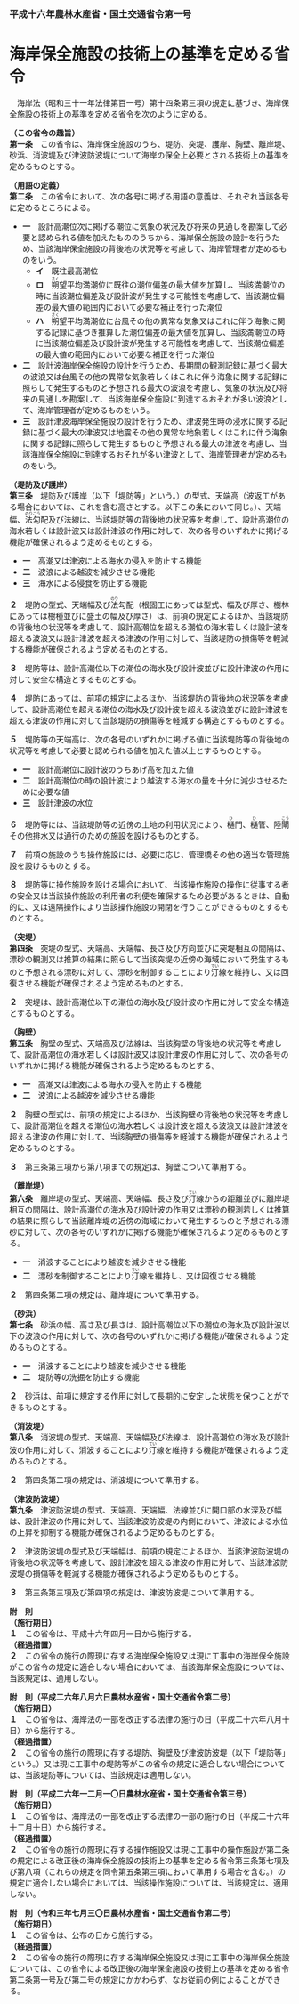 ### 平成十六年農林水産省・国土交通省令第一号  
# 海岸保全施設の技術上の基準を定める省令  
　海岸法（昭和三十一年法律第百一号）第十四条第三項の規定に基づき、海岸保全施設の技術上の基準を定める省令を次のように定める。  
  
**（この省令の趣旨）**  
**第一条**　この省令は、海岸保全施設のうち、堤防、突堤、護岸、胸壁、離岸堤、砂浜、消波堤及び津波防波堤について海岸の保全上必要とされる技術上の基準を定めるものとする。  
  
**（用語の定義）**  
**第二条**　この省令において、次の各号に掲げる用語の意義は、それぞれ当該各号に定めるところによる。  
* **一**　設計高潮位次に掲げる潮位に気象の状況及び将来の見通しを勘案して必要と認められる値を加えたもののうちから、海岸保全施設の設計を行うため、当該海岸保全施設の背後地の状況等を考慮して、海岸管理者が定めるものをいう。  
	* **イ**　既往最高潮位  
	* **ロ**　<ruby>朔<rt>さく</rt></ruby>望平均満潮位に既往の潮位偏差の最大値を加算し、当該満潮位の時に当該潮位偏差及び設計波が発生する可能性を考慮して、当該潮位偏差の最大値の範囲内において必要な補正を行った潮位  
	* **ハ**　<ruby>朔<rt>さく</rt></ruby>望平均満潮位に台風その他の異常な気象又はこれに伴う海象に関する記録に基づき推算した潮位偏差の最大値を加算し、当該満潮位の時に当該潮位偏差及び設計波が発生する可能性を考慮して、当該潮位偏差の最大値の範囲内において必要な補正を行った潮位  
* **二**　設計波海岸保全施設の設計を行うため、長期間の観測記録に基づく最大の波浪又は台風その他の異常な気象若しくはこれに伴う海象に関する記録に照らして発生するものと予想される最大の波浪を考慮し、気象の状況及び将来の見通しを勘案して、当該海岸保全施設に到達するおそれが多い波浪として、海岸管理者が定めるものをいう。  
* **三**　設計津波海岸保全施設の設計を行うため、津波発生時の浸水に関する記録に基づく最大の津波又は地震その他の異常な地象若しくはこれに伴う海象に関する記録に照らして発生するものと予想される最大の津波を考慮し、当該海岸保全施設に到達するおそれが多い津波として、海岸管理者が定めるものをいう。  
  
**（堤防及び護岸）**  
**第三条**　堤防及び護岸（以下「堤防等」という。）の型式、天端高（波返工がある場合においては、これを含む高さとする。以下この条において同じ。）、天端幅、<ruby>法<rt>のり</rt></ruby><ruby>勾<rt>こう</rt></ruby>配及び法線は、当該堤防等の背後地の状況等を考慮して、設計高潮位の海水若しくは設計波又は設計津波の作用に対して、次の各号のいずれかに掲げる機能が確保されるよう定めるものとする。  
* **一**　高潮又は津波による海水の侵入を防止する機能  
* **二**　波浪による越波を減少させる機能  
* **三**　海水による侵食を防止する機能  
  
**２**　堤防の型式、天端幅及び<ruby>法<rt>のり</rt></ruby>勾配（根固工にあっては型式、幅及び厚さ、樹林にあっては樹種並びに盛土の幅及び厚さ）は、前項の規定によるほか、当該堤防の背後地の状況等を考慮して、設計高潮位を超える潮位の海水若しくは設計波を超える波浪又は設計津波を超える津波の作用に対して、当該堤防の損傷等を軽減する機能が確保されるよう定めるものとする。  
  
**３**　堤防等は、設計高潮位以下の潮位の海水及び設計波並びに設計津波の作用に対して安全な構造とするものとする。  
  
**４**　堤防にあっては、前項の規定によるほか、当該堤防の背後地の状況等を考慮して、設計高潮位を超える潮位の海水及び設計波を超える波浪並びに設計津波を超える津波の作用に対して当該堤防の損傷等を軽減する構造とするものとする。  
  
**５**　堤防等の天端高は、次の各号のいずれかに掲げる値に当該堤防等の背後地の状況等を考慮して必要と認められる値を加えた値以上とするものとする。  
* **一**　設計高潮位に設計波のうちあげ高を加えた値  
* **二**　設計高潮位の時の設計波により越波する海水の量を十分に減少させるために必要な値  
* **三**　設計津波の水位  
  
**６**　堤防等には、当該堤防等の近傍の土地の利用状況により、<ruby>樋<rt>ひ</rt></ruby>門、<ruby>樋<rt>ひ</rt></ruby>管、陸<ruby>閘<rt>こう</rt></ruby>その他排水又は通行のための施設を設けるものとする。  
  
**７**　前項の施設のうち操作施設には、必要に応じ、管理橋その他の適当な管理施設を設けるものとする。  
  
**８**　堤防等に操作施設を設ける場合において、当該操作施設の操作に従事する者の安全又は当該操作施設の利用者の利便を確保するため必要があるときは、自動的に、又は遠隔操作により当該操作施設の開閉を行うことができるものとするものとする。  
  
**（突堤）**  
**第四条**　突堤の型式、天端高、天端幅、長さ及び方向並びに突堤相互の間隔は、漂砂の観測又は推算の結果に照らして当該突堤の近傍の海域において発生するものと予想される漂砂に対して、漂砂を制御することにより<ruby>汀<rt>てい</rt></ruby>線を維持し、又は回復させる機能が確保されるよう定めるものとする。  
  
**２**　突堤は、設計高潮位以下の潮位の海水及び設計波の作用に対して安全な構造とするものとする。  
  
**（胸壁）**  
**第五条**　胸壁の型式、天端高及び法線は、当該胸壁の背後地の状況等を考慮して、設計高潮位の海水若しくは設計波又は設計津波の作用に対して、次の各号のいずれかに掲げる機能が確保されるよう定めるものとする。  
* **一**　高潮又は津波による海水の侵入を防止する機能  
* **二**　波浪による越波を減少させる機能  
  
**２**　胸壁の型式は、前項の規定によるほか、当該胸壁の背後地の状況等を考慮して、設計高潮位を超える潮位の海水若しくは設計波を超える波浪又は設計津波を超える津波の作用に対して、当該胸壁の損傷等を軽減する機能が確保されるよう定めるものとする。  
  
**３**　第三条第三項から第八項までの規定は、胸壁について準用する。  
  
**（離岸堤）**  
**第六条**　離岸堤の型式、天端高、天端幅、長さ及び<ruby>汀<rt>てい</rt></ruby>線からの距離並びに離岸堤相互の間隔は、設計高潮位の海水及び設計波の作用又は漂砂の観測若しくは推算の結果に照らして当該離岸堤の近傍の海域において発生するものと予想される漂砂に対して、次の各号のいずれかに掲げる機能が確保されるよう定めるものとする。  
* **一**　消波することにより越波を減少させる機能  
* **二**　漂砂を制御することにより<ruby>汀<rt>てい</rt></ruby>線を維持し、又は回復させる機能  
  
**２**　第四条第二項の規定は、離岸堤について準用する。  
  
**（砂浜）**  
**第七条**　砂浜の幅、高さ及び長さは、設計高潮位以下の潮位の海水及び設計波以下の波浪の作用に対して、次の各号のいずれかに掲げる機能が確保されるよう定めるものとする。  
* **一**　消波することにより越波を減少させる機能  
* **二**　堤防等の洗掘を防止する機能  
  
**２**　砂浜は、前項に規定する作用に対して長期的に安定した状態を保つことができるものとする。  
  
**（消波堤）**  
**第八条**　消波堤の型式、天端高、天端幅及び法線は、設計高潮位の海水及び設計波の作用に対して、消波することにより<ruby>汀<rt>てい</rt></ruby>線を維持する機能が確保されるよう定めるものとする。  
  
**２**　第四条第二項の規定は、消波堤について準用する。  
  
**（津波防波堤）**  
**第九条**　津波防波堤の型式、天端高、天端幅、法線並びに開口部の水深及び幅は、設計津波の作用に対して、当該津波防波堤の内側において、津波による水位の上昇を抑制する機能が確保されるよう定めるものとする。  
  
**２**　津波防波堤の型式及び天端幅は、前項の規定によるほか、当該津波防波堤の背後地の状況等を考慮して、設計津波を超える津波の作用に対して、当該津波防波堤の損傷等を軽減する機能が確保されるよう定めるものとする。  
  
**３**　第三条第三項及び第四項の規定は、津波防波堤について準用する。  
  
**附　則**  
**（施行期日）**  
**１**　この省令は、平成十六年四月一日から施行する。  
**（経過措置）**  
**２**　この省令の施行の際現に存する海岸保全施設又は現に工事中の海岸保全施設がこの省令の規定に適合しない場合においては、当該海岸保全施設については、当該規定は、適用しない。  
  
**附　則（平成二六年八月六日農林水産省・国土交通省令第二号）**  
**（施行期日）**  
**１**　この省令は、海岸法の一部を改正する法律の施行の日（平成二十六年八月十日）から施行する。  
**（経過措置）**  
**２**　この省令の施行の際現に存する堤防、胸壁及び津波防波堤（以下「堤防等」という。）又は現に工事中の堤防等がこの省令の規定に適合しない場合については、当該堤防等については、当該規定は適用しない。  
  
**附　則（平成二六年一二月一〇日農林水産省・国土交通省令第三号）**  
**（施行期日）**  
**１**　この省令は、海岸法の一部を改正する法律の一部の施行の日（平成二十六年十二月十日）から施行する。  
**（経過措置）**  
**２**　この省令の施行の際現に存する操作施設又は現に工事中の操作施設が第二条の規定による改正後の海岸保全施設の技術上の基準を定める省令第三条第七項及び第八項（これらの規定を同令第五条第三項において準用する場合を含む。）の規定に適合しない場合においては、当該操作施設については、当該規定は、適用しない。  
  
**附　則（令和三年七月三〇日農林水産省・国土交通省令第二号）**  
**（施行期日）**  
**１**　この省令は、公布の日から施行する。  
**（経過措置）**  
**２**　この省令の施行の際現に存する海岸保全施設又は現に工事中の海岸保全施設については、この省令による改正後の海岸保全施設の技術上の基準を定める省令第二条第一号及び第二号の規定にかかわらず、なお従前の例によることができる。  
  
